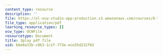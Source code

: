 ```yaml
---
content_type: resource
description: ''
file: https://ol-ocw-studio-app-production.s3.amazonaws.com/courses/8-701-introduction-to-nuclear-and-particle-physics-fall-2020/b6e8a33bc8b31c1f773eece35d232f02_nXzur-2hbkI.pdf
file_type: application/pdf
learning_resource_types: []
ocw_type: OCWFile
resourcetype: Document
title: 3play pdf file
uid: b6e8a33b-c8b3-1c1f-773e-ece35d232f02
---
```

